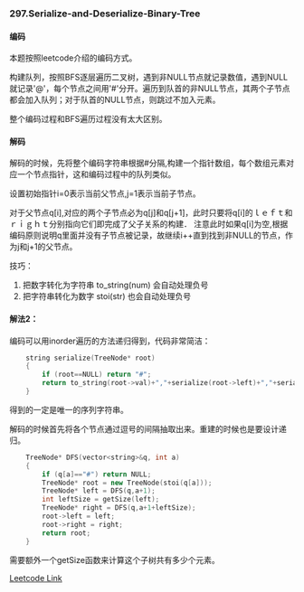 ### 297.Serialize-and-Deserialize-Binary-Tree

#### 编码
本题按照leetcode介绍的编码方式。

构建队列，按照BFS逐层遍历二叉树，遇到非NULL节点就记录数值，遇到NULL就记录'@'，每个节点之间用'#'分开。遍历到队首的非NULL节点，其两个子节点都会加入队列；对于队首的NULL节点，则跳过不加入元素。

整个编码过程和BFS遍历过程没有太大区别。


#### 解码
解码的时候，先将整个编码字符串根据#分隔,构建一个指针数组，每个数组元素对应一个节点指针，这和编码过程中的队列类似。

设置初始指针i=0表示当前父节点,j=1表示当前子节点。

对于父节点q[i],对应的两个子节点必为q[j]和q[j+1]，此时只要将q[i]的ｌｅｆｔ和ｒｉｇｈｔ分别指向它们即完成了父子关系的构建． 注意此时如果q[i]为空,根据编码原则说明q里面并没有子节点被记录，故继续i++直到找到非NULL的节点，作为j和j+1的父节点。

技巧：
1. 把数字转化为字符串 to_string(num) 会自动处理负号
1. 把字符串转化为数字 stoi(str) 也会自动处理负号


#### 解法2：
编码可以用inorder遍历的方法递归得到，代码非常简洁：
```cpp
    string serialize(TreeNode* root) 
    {
        if (root==NULL) return "#";
        return to_string(root->val)+","+serialize(root->left)+","+serialize(root->right);        
    }
```
得到的一定是唯一的序列字符串。

解码的时候首先将各个节点通过逗号的间隔抽取出来。重建的时候也是要设计递归。
```cpp
    TreeNode* DFS(vector<string>&q, int a)
    {
        if (q[a]=="#") return NULL;
        TreeNode* root = new TreeNode(stoi(q[a]));
        TreeNode* left = DFS(q,a+1);
        int leftSize = getSize(left);
        TreeNode* right = DFS(q,a+1+leftSize);        
        root->left = left;
        root->right = right;
        return root;
    }
```
需要额外一个getSize函数来计算这个子树共有多少个元素。


[Leetcode Link](https://leetcode.com/problems/serialize-and-deserialize-binary-tree)